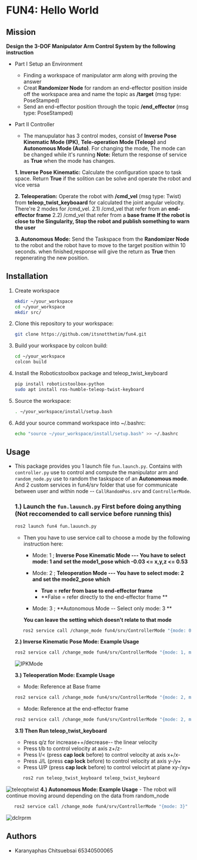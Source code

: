 # FUN4: Hello World 

## **Mission**
**Design the 3-DOF Manipulator Arm Control System by the following instruction**
- Part I Setup an Environment
  - Finding a workspace of manipulator arm along with proving the answer
  - Creat **Randomizer Node** for random an end-effector position inside off the workspace area
    and name the topic as **/target** (msg type: PoseStamped)
  - Send an end-effector position through the topic **/end_effector** (msg type: PoseStamped)
  
- Part II Controller
   - The manupulator has 3 control modes, consist of **Inverse Pose Kinematic Mode (IPK)**, **Tele-operation Mode       (Teleop)** and **Autonomous Mode (Auto)**. For changing the mode, The mode can be changed while it's running
     **Note:** Return the response of service as **True** when the mode has changes.

    **1. Inverse Pose Kinematic:** Calculate the configuration space to task space. Return **True** if the
  solition can be solve and operate the robot and vice versa

    **2. Teleoperation:** Operate the robot with **/cmd_vel** (msg type: Twist) from **teleop_twist_keyboaard**
      for calculated the joint angular velocity. There're 2 modes for /cmd_vel.
        2.1) /cmd_vel that refer from an **end-effector frame**
        2.2) /cmd_vel that refer from a **base frame**
      **If the robot is close to the Singularity, Stop the robot and publish something to warn the user**

    **3. Autonomous Mode:** Send the Taskspace from the **Randomizer Node** to the robot and the robot have to           move to the target position within 10 seconds. when finished,response will give the return as **True** then regenerating the new position.

## **Installation**

1. Create workspace
   ```bash
   mkdir ~/your_workspace
   cd ~/your_workspace
   mkdir src/
   ```
2. Clone this repository to your workspace:
   ```bash
   git clone https://github.com/itsnotthetim/fun4.git
   ```
3. Build your workspace by colcon build:
   ```bash
   cd ~/your_workspace
   colcon build
   ```
4. Install the Roboticstoolbox package and teleop_twist_keyboard
   ```bash
   pip install roboticstoolbox-python
   sudo apt install ros-humble-teleop-twist-keyboard
   ```
5. Source the workspace:
   ```bash
   . ~/your_workspace/install/setup.bash
   ```
6. Add your source command workspace into ~/.bashrc:
   ```bash
   echo "source ~/your_workspace/install/setup.bash" >> ~/.bashrc
   ```
## Usage
- This package provides you  1 launch file `fun.launch.py`. Contains with  `controller.py` use to control and compute the manipulator arm and `random_node.py` use to random the taskspace of
  an **Autonomous mode**. And 2 custom services in fun4/srv folder that use for communicate between user and within node -- `CallRandomPos.srv` and `ControllerMode`.
  

  ### 1.) Launch the `fun.lauunch.py` First before doing anything (Not reccomended to call service before running this)
   ```bash 
   ros2 launch fun4 fun.lauunch.py
   ```
   
    - Then you have to use service call to choose a mode by the following instruction here:
        - Mode: 1 ; **Inverse Pose Kinematic Mode --- You have to select mode: 1 and set the mode1_pose which  -0.03 <= x,y,z <= 0.53**
      
        - Mode: 2 ; **Teleoperation Mode --- You have to select mode: 2 and set the mode2_pose which**
          - **True = refer from base to end-effector frame**
          - **False = refer directly to the end-effector frame **
        
        -  Mode: 3 ; **Autonomous Mode -- Select only mode: 3 **
     
      **You can leave the setting which doesn't relate to that mode**
    
  ```bash 
     ros2 service call /change_mode fun4/srv/ControllerMode "{mode: 0, mode1_pose: {x: 0.0, y: 0.0, z: 0.0}, mode2_toggle: true}"
   ```
  
    **2.) Inverse Kinematic Pose Mode: Example Usage**
   ```bash
   ros2 service call /change_mode fun4/srv/ControllerMode "{mode: 1, mode1_pose: {x: 0.3, y: 0.2, z: 0.1}}"
   ```
   ![IPKMode](https://cdn.discordapp.com/attachments/718092584928411729/1289460430867267654/image.png?ex=66f8e71b&is=66f7959b&hm=014c317ae5193d7de413871dde3d81a80b0f948e887119e4f378a49a3fee42ed&)

    **3.) Teleoperation Mode: Example Usage**
    - Mode: Reference at Base frame
   ```bash
   ros2 service call /change_mode fun4/srv/ControllerMode "{mode: 2, mode2_toggle: true}"
   ```
   - Mode: Reference at the end-effector frame
   ```bash
   ros2 service call /change_mode fun4/srv/ControllerMode "{mode: 2, mode2_toggle: false}"
   ```
    **3.1) Then Run teleop_twist_keyboard**
    - Press q/z for increase++/decrease-- the linear velocity
    - Press t/b to control velocity at axis z+/z-
    - Press I/< (press **cap lock** before) to control velocity at axis x+/x-
    - Press J/L (press **cap lock** before) to control velocity at axis y-/y+
    - Press U/P (press **cap lock** before) to control velocirt at plane xy-/xy+
  ```bash
     ros2 run teleop_twist_keyboard teleop_twist_keyboard
   ```
![teleoptwist](https://cdn.discordapp.com/attachments/718092584928411729/1289497590446030929/image.png?ex=66f909b7&is=66f7b837&hm=2dceb194166fb150e5ed6bf46d22452e827d58546bbd1f869bd0cbec1425e238&)
    **4.) Autonomous Mode: Example Usage**
      - The robot will continue moving around depending on the data from random_node 
  ```bash
     ros2 service call /change_mode fun4/srv/ControllerMode "{mode: 3}"
   ```
  
  ![dclrprm](https://cdn.discordapp.com/attachments/1024674136758431752/1284656084103069726/image.png?ex=66e76cb6&is=66e61b36&hm=520fd17b7e996939c32fd0670ddd0232894338535e98cff2fa57d10175e3fee7&)

  ## Authors
  - Karanyaphas Chitsuebsai 65340500065

